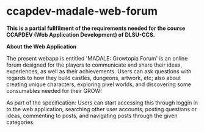 # ccapdev-madale-web-forum

**This is a partial fullfilment of the requirements needed for the course CCAPDEV (Web Application Development) of DLSU-CCS.** 

**About the Web Application**

The present webapp is entitled 'MADALE: Growtopia Forum' is an online forum designed for the players to communicate and share their ideas, experiences, as well as their achievements. Users can ask questions with regards to how they build castles, dungeons, artwork, etc; also about creating unique characters, exploring pixel worlds, and discovering some consumables needed for their GROW! 

As part of the specification: Users can start accessing this through loggin in to the web application, searching other user accounts, posting questions or ideas, commenting to posts, and navigating posts through the given categories. 



